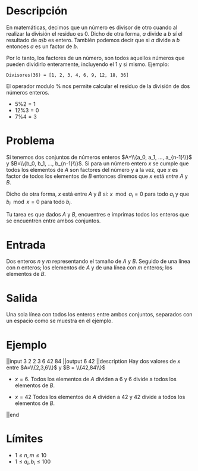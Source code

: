 # Descripción

En matemáticas, decimos que un número es divisor de otro cuando al realizar la división el residuo es $0$. Dicho de otra forma, $a$ divide a $b$ sí el resultado de $a/b$ es entero. También podemos decir que si $a$ divide a $b$ entonces $a$ es un factor de $b$.

Por lo tanto, los factores de un número, son todos aquellos números que pueden dividirlo enteramente, incluyendo el $1$ y si mismo.
Ejemplo:

    Divisores(36) = [1, 2, 3, 4, 6, 9, 12, 18, 36]

El operador modulo $\%$ nos permite calcular el residuo de la división de dos números enteros.

* $5\%2=1$
* $12\%3=0$
* $7\%4=3$

# Problema

Si tenemos dos conjuntos de números enteros $A=\\{a_0, a_1, ..., a_{n-1}\\}$ y $B=\\{b_0, b_1, ..., b_{n-1}\\}$. Si para un número entero $x$ se cumple que todos los elementos de $A$ son factores del número y a la vez, que $x$ es factor de todos los elementos de $B$ entonces diremos que $x$ está *entre* $A$ y $B$.

Dicho de otra forma, $x$ está entre $A$ y $B$ si: $x\mod a_i=0$ para todo $a_i$ y que $b_i\mod x=0$ para todo $b_i$.

Tu tarea es que dados $A$ y $B$, encuentres e imprimas todos los enteros que se encuentren entre ambos conjuntos.

# Entrada

Dos enteros $n$ y $m$ representando el tamaño de $A$ y $B$. Seguido de una línea con $n$ enteros; los elementos de $A$ y de una línea con $m$ enteros; los elementos de $B$.

# Salida

Una sola línea con todos los enteros entre ambos conjuntos, separados con un espacio como se muestra en el ejemplo.

# Ejemplo

||input
3 2
2 3 6
42 84
||output
6 42
||description
Hay dos valores de $x$ entre $A=\\{2,3,6\\}$ y $B = \\{42,84\\}$

* $x=6$. Todos los elementos de $A$ dividen a $6$ y $6$ divide a todos los elementos de $B$.

* $x=42$ Todos los elementos de $A$ dividen a $42$ y $42$ divide a todos los elementos de $B$.

||end

# Límites

* $1 \leq n,m \leq 10$
* $1 \leq a_i,b_i \leq 100$
